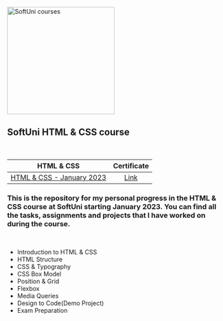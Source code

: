 <p align="left">
  <img width="250" src="https://upload.wikimedia.org/wikipedia/commons/7/76/Logo_Software_University_%28SoftUni%29_-_blue.png" alt="SoftUni courses">
</p>

<h2 align="left">SoftUni HTML &amp; CSS course</h2>

<br />

|                                                       HTML & CSS                                                          |                           Certificate                           |
|:-----------------------------------------------------------------------------------------------------------------------:|:---------------------------------------------------------------:|
| [HTML & CSS - January 2023](https://softuni.bg/trainings/3975/html-and-css-january-2023) 	| [Link](https://softuni.bg/certificates/details/169937/11e48e84) |

<h3 align="left">This is the repository for my personal progress in the HTML &amp; CSS course at SoftUni starting January 2023. You can find all the tasks, assignments and projects that I have worked on during the course.</h2>

<br />

- Introduction to HTML & CSS
- HTML Structure
- CSS & Typography
- CSS Box Model
- Position & Grid
- Flexbox
- Media Queries
- Design to Code(Demo Project)
- Exam Preparation
